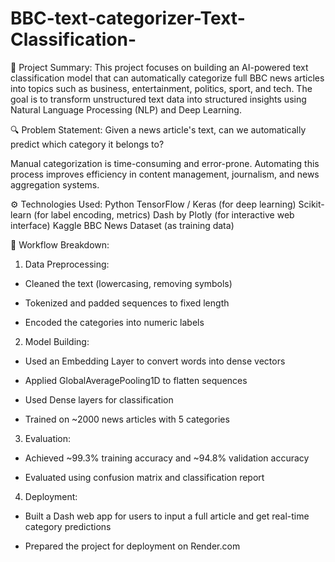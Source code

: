 # BBC-text-categorizer-Text-Classification-

📌 Project Summary:
This project focuses on building an AI-powered text classification model that can automatically categorize full BBC news articles into topics such as business, entertainment, politics, sport, and tech. The goal is to transform unstructured text data into structured insights using Natural Language Processing (NLP) and Deep Learning.

🔍 Problem Statement:
Given a news article's text, can we automatically predict which category it belongs to?

Manual categorization is time-consuming and error-prone. Automating this process improves efficiency in content management, journalism, and news aggregation systems.

⚙️ Technologies Used:
Python
TensorFlow / Keras (for deep learning)
Scikit-learn (for label encoding, metrics)
Dash by Plotly (for interactive web interface)
Kaggle BBC News Dataset (as training data)


📂 Workflow Breakdown:
1. Data Preprocessing:
- Cleaned the text (lowercasing, removing symbols)

- Tokenized and padded sequences to fixed length

- Encoded the categories into numeric labels

2. Model Building:
- Used an Embedding Layer to convert words into dense vectors

- Applied GlobalAveragePooling1D to flatten sequences

- Used Dense layers for classification

- Trained on ~2000 news articles with 5 categories

3. Evaluation:
- Achieved ~99.3% training accuracy and ~94.8% validation accuracy

- Evaluated using confusion matrix and classification report

4. Deployment:
- Built a Dash web app for users to input a full article and get real-time category predictions

- Prepared the project for deployment on Render.com
